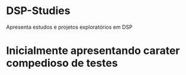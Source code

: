 # DSP-Studies
Apresenta estudos e projetos exploratórios em DSP

# Inicialmente apresentando carater compedioso de testes
